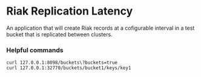 # Riak Replication Latency
An application that will create Riak records at a cofigurable interval in a test bucket that is replicated between clusters.

### Helpful commands
```
curl 127.0.0.1:8098/buckets\?buckets=true
curl 127.0.0.1:32770/buckets/bucket1/keys/key1
```


